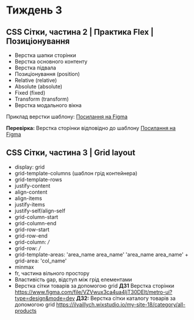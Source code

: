 # Тиждень 3

## CSS Сітки, частина 2 | Практика Flex | Позиціонування 

- Верстка шапки сторінки
- Верстка основного контенту
- Верстка підвала 
- Позиціонування (position)
- Relative (relative)
- Absolute (absolute)
- Fixed (fixed)
- Transform (transform)
- Верстка модального вікна

Приклад верстки шаблону: [Посилання на Figma](https://www.figma.com/file/wP6PAnaD34WZoRxlC1y7yP/Landing)

**Перевірка:** Верстка сторінки відповідно до шаблону [Посилання на Figma](https://www.figma.com/file/yJaiEGA7a39uULNODTVsOQ/template-build-company?type=design&mode=dev)

## CSS Сітки, частина 3 | Grid layout

- display: grid
- grid-template-columns (шаблон грід контейнера)
- grid-template-rows
- justify-content
- align-content
- align-items
- justify-items
- justify-self/align-self
- grid-column-start
- grid-column-end
- grid-row-start
- grid-row-end
- grid-column: */*
- grid-row: */*
- grid-template-areas: 'area_name area_name' 'area_name area_name' + grid-area: 'col_name'
- minmax
- fr, частина вільного простору
- Властивість gap, відступ між грід елементами
- Верстка сітки товарів за допомогою grid
**ДЗ1** Верстка сторінки https://www.figma.com/file/VZVwux3ca4ua4ljT30DElt/metro-ui?type=design&mode=dev
**ДЗ2:** Верстка сітки каталогу товарів за допомогою grid https://ilyaillych.wixstudio.io/my-site-18/category/all-products 

